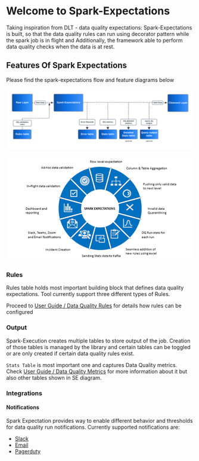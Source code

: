 # Welcome to Spark-Expectations

Taking inspiration from DLT - data quality expectations: Spark-Expectations is built, so that the data quality rules can 
run using decorator pattern while the spark job is in flight and Additionally, the framework able to perform data 
quality checks when the data is at rest.

## Features Of Spark Expectations

Please find the spark-expectations flow and feature diagrams below

<p align="center">
<img src=https://github.com/Nike-Inc/spark-expectations/blob/main/docs/se_diagrams/flow.png?raw=true width=1000></p>

<p align="center">
<img src=https://github.com/Nike-Inc/spark-expectations/blob/main/docs/se_diagrams/features.png?raw=true width=1000></p>

### Rules

Rules table holds most important building block that defines data quality expectations. Tool currently support three different types of Rules. 


Proceed to [User Guide / Data Quality Rules](user_guide/data_quality_rules/) for details how rules can be configured


### Output

Spark-Execution creates multiple tables to store output of the job. 
Creation of those tables is managed by the library and certain tables can be toggled or are only created if certain data quality rules exist.

`Stats Table` is most important one and captures Data Quality metrics. 
Check [User Guide / Data Quality Metrics](user_guide/data_quality_metrics/) for more information about it but also other tables shown in SE diagram.


### Integrations

#### Notifications

Spark Expectation provides way to enable different behavior and thresholds for data quality run notifications. Currently supported notifications are:

- [Slack](user_guide/notifications/slack_notifications/)
- [Email](user_guide/notifications/email_notifications/)
- [Pagerduty](user_guide/notifications/pagerduty_notifications/)
